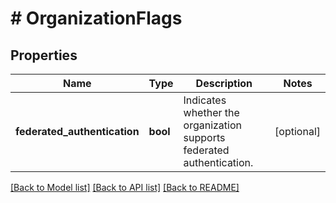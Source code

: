 # # OrganizationFlags

## Properties

Name | Type | Description | Notes
------------ | ------------- | ------------- | -------------
**federated_authentication** | **bool** | Indicates whether the organization supports federated authentication. | [optional]

[[Back to Model list]](../../README.md#models) [[Back to API list]](../../README.md#endpoints) [[Back to README]](../../README.md)
